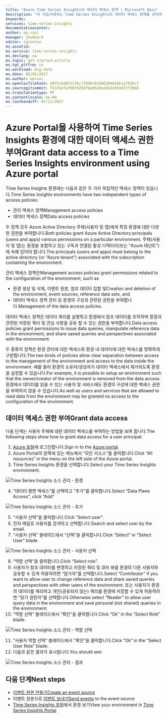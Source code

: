 ```yaml
---
title: "Azure Time Series Insights의 데이터 액세스 정책 | Microsoft Docs"
description: "이 자습서에서는 Time Series Insights의 데이터 액세스 정책을 관리하는 방법을 배웁니다."
keywords: 
services: time-series-insights
documentationcenter: 
author: op-ravi
manager: jhubbard
editor: cgronlun
ms.assetid: 
ms.service: time-series-insights
ms.devlang: na
ms.topic: get-started-article
ms.tgt_pltfrm: na
ms.workload: big-data
ms.date: 05/01/2017
ms.author: omravi
ms.openlocfilehash: e975c6d8f217bc73948c0c046204b16b1a742bc7
ms.sourcegitcommit: f537befafb079256fba0529ee554c034d73f36b0
ms.translationtype: MT
ms.contentlocale: ko-KR
ms.lasthandoff: 07/11/2017
---
```

# <a name="grant-data-access-to-a-time-series-insights-environment-using-azure-portal"></a><span data-ttu-id="0ca26-103">Azure Portal을 사용하여 Time Series Insights 환경에 대한 데이터 액세스 권한 부여</span><span class="sxs-lookup"><span data-stu-id="0ca26-103">Grant data access to a Time Series Insights environment using Azure portal</span></span>

<span data-ttu-id="0ca26-104">Time Series Insights 환경에는 다음과 같은 두 가지 독립적인 액세스 정책이 있습니다.</span><span class="sxs-lookup"><span data-stu-id="0ca26-104">Time Series Insights environments have two independent types of access policies:</span></span>

* <span data-ttu-id="0ca26-105">관리 액세스 정책</span><span class="sxs-lookup"><span data-stu-id="0ca26-105">Management access policies</span></span>
* <span data-ttu-id="0ca26-106">데이터 액세스 정책</span><span class="sxs-lookup"><span data-stu-id="0ca26-106">Data access policies</span></span>

<span data-ttu-id="0ca26-107">두 정책 모두 Azure Active Directory 주체(사용자 및 앱)에게 특정 환경에 대한 다양한 권한을 부여합니다.</span><span class="sxs-lookup"><span data-stu-id="0ca26-107">Both policies grant Azure Active Directory principals (users and apps) various permissions on a particular environment.</span></span> <span data-ttu-id="0ca26-108">주체(사용자 및 앱)는 환경을 포함하고 있는 구독과 연결된 활성 디렉터리(또는 “Azure 테넌트”)에 속해 있어야 합니다.</span><span class="sxs-lookup"><span data-stu-id="0ca26-108">The principals (users and apps) must belong to the active directory (or “Azure tenant”) associated with the subscription containing the environment.</span></span>

<span data-ttu-id="0ca26-109">관리 액세스 정책은</span><span class="sxs-lookup"><span data-stu-id="0ca26-109">Management access policies grant permissions related to the configuration of the environment, such as</span></span>
*   <span data-ttu-id="0ca26-110">환경 생성 및 삭제, 이벤트 원본, 참조 데이터 집합 및</span><span class="sxs-lookup"><span data-stu-id="0ca26-110">Creation and deletion of the environment, event sources, reference data sets, and</span></span>
*   <span data-ttu-id="0ca26-111">데이터 액세스 정책 관리 등 환경의 구성과 관련된 권한을 부여합니다.</span><span class="sxs-lookup"><span data-stu-id="0ca26-111">Management of the data access policies.</span></span>

<span data-ttu-id="0ca26-112">데이터 액세스 정책은 데이터 쿼리를 실행하고 환경에서 참조 데이터를 조작하며 환경과 관련된 저장된 쿼리 및 관심 사항을 공유 할 수 있는 권한을 부여합니다.</span><span class="sxs-lookup"><span data-stu-id="0ca26-112">Data access policies grant permissions to issue data queries, manipulate reference data in the environment, and share saved queries and perspectives associated with the environment.</span></span>

<span data-ttu-id="0ca26-113">두 종류의 정책은 환경 관리에 대한 액세스와 환경 내 데이터에 대한 액세스를 명확하게 구분합니다.</span><span class="sxs-lookup"><span data-stu-id="0ca26-113">The two kinds of policies allow clear separation between access to the management of the environment and access to the data inside the environment.</span></span> <span data-ttu-id="0ca26-114">예를 들어 환경의 소유자/생성자가 데이터 액세스에서 제거되도록 환경을 설정할 수 있습니다.</span><span class="sxs-lookup"><span data-stu-id="0ca26-114">For example, it is possible to setup an environment such that the owner/creator of the environment is removed from the data access.</span></span> <span data-ttu-id="0ca26-115">환경에서 데이터를 읽을 수 있는 사용자 및 서비스에도 환경의 구성에 대한 액세스 권한을 부여하지 않을 수 있습니다.</span><span class="sxs-lookup"><span data-stu-id="0ca26-115">As well as users and services that are allowed to read data from the environment may be granted no access to the configuration of the environment.</span></span>

## <a name="grant-data-access"></a><span data-ttu-id="0ca26-116">데이터 액세스 권한 부여</span><span class="sxs-lookup"><span data-stu-id="0ca26-116">Grant data access</span></span>
<span data-ttu-id="0ca26-117">다음 단계는 사용자 주체에 대한 데이터 액세스를 부여하는 방법을 보여 줍니다.</span><span class="sxs-lookup"><span data-stu-id="0ca26-117">The following steps show how to grant data access for a user principal:</span></span>

1.  <span data-ttu-id="0ca26-118">[Azure 포털](https://portal.azure.com)에 로그인합니다.</span><span class="sxs-lookup"><span data-stu-id="0ca26-118">Sign in to the [Azure portal](https://portal.azure.com).</span></span>
2.  <span data-ttu-id="0ca26-119">Azure Portal의 왼쪽에 있는 메뉴에서 “모든 리소스”를 클릭합니다.</span><span class="sxs-lookup"><span data-stu-id="0ca26-119">Click “All resources” in the menu on the left side of the Azure portal.</span></span>
3.  <span data-ttu-id="0ca26-120">Time Series Insights 환경을 선택합니다.</span><span class="sxs-lookup"><span data-stu-id="0ca26-120">Select your Time Series Insights environment.</span></span>

  ![Time Series Insights 소스 관리 - 환경](media/data-access/getstarted-grant-data-access1.png)

4.  <span data-ttu-id="0ca26-122">“데이터 평면 액세스”를 선택하고 “추가”를 클릭합니다.</span><span class="sxs-lookup"><span data-stu-id="0ca26-122">Select “Data Plane Access”, click “Add”</span></span>

  ![Time Series Insights 소스 관리 - 추가](media/data-access/getstarted-grant-data-access2.png)

5.  <span data-ttu-id="0ca26-124">“사용자 선택”을 클릭합니다.</span><span class="sxs-lookup"><span data-stu-id="0ca26-124">Click “Select user”.</span></span>
6.  <span data-ttu-id="0ca26-125">전자 메일로 사용자를 검색하고 선택합니다.</span><span class="sxs-lookup"><span data-stu-id="0ca26-125">Search and select user by the email.</span></span>
7.  <span data-ttu-id="0ca26-126">“사용자 선택” 블레이드에서 “선택”을 클릭합니다.</span><span class="sxs-lookup"><span data-stu-id="0ca26-126">Click “Select” in “Select User” blade.</span></span>

  ![Time Series Insights 소스 관리 - 사용자 선택](media/data-access/getstarted-grant-data-access3.png)

8.  <span data-ttu-id="0ca26-128">“역할 선택”을 클릭합니다.</span><span class="sxs-lookup"><span data-stu-id="0ca26-128">Click “Select role”.</span></span>
9.  <span data-ttu-id="0ca26-129">사용자가 참조 데이터를 변경하고 저장된 쿼리 및 큐브 뷰를 환경의 다른 사용자와 공유할 수 있게 허용하려면 “참가자”를 선택합니다.</span><span class="sxs-lookup"><span data-stu-id="0ca26-129">Select “Contributor” if you want to allow user to change reference data and share saved queries and perspectives with other users of the environment.</span></span> <span data-ttu-id="0ca26-130">또는 사용자가 환경의 데이터를 쿼리하고 개인(공유되지 않는) 쿼리를 환경에 저장할 수 있게 허용하려면 “읽기 권한자”를 선택합니다.</span><span class="sxs-lookup"><span data-stu-id="0ca26-130">Otherwise select “Reader” to allow user query data in the environment and save personal (not shared) queries in the environment.</span></span>
10. <span data-ttu-id="0ca26-131">“역할 선택” 블레이드에서 “확인”을 클릭합니다.</span><span class="sxs-lookup"><span data-stu-id="0ca26-131">Click “Ok” in the “Select Role” blade.</span></span>

  ![Time Series Insights 소스 관리 - 역할 선택](media/data-access/getstarted-grant-data-access4.png)

11. <span data-ttu-id="0ca26-133">“사용자 역할 선택” 블레이드에서 “확인”을 클릭합니다.</span><span class="sxs-lookup"><span data-stu-id="0ca26-133">Click “Ok” in the “Select User Role” blade.</span></span>
12. <span data-ttu-id="0ca26-134">다음과 같은 결과가 표시됩니다.</span><span class="sxs-lookup"><span data-stu-id="0ca26-134">You should see:</span></span>

  ![Time Series Insights 소스 관리 - 결과](media/data-access/getstarted-grant-data-access5.png)

## <a name="next-steps"></a><span data-ttu-id="0ca26-136">다음 단계</span><span class="sxs-lookup"><span data-stu-id="0ca26-136">Next steps</span></span>

* [<span data-ttu-id="0ca26-137">이벤트 원본 만들기</span><span class="sxs-lookup"><span data-stu-id="0ca26-137">Create an event source</span></span>](time-series-insights-add-event-source.md)
* <span data-ttu-id="0ca26-138">이벤트 원본으로 [이벤트 보내기](time-series-insights-send-events.md)</span><span class="sxs-lookup"><span data-stu-id="0ca26-138">[Send events](time-series-insights-send-events.md) to the event source</span></span>
* <span data-ttu-id="0ca26-139">[Time Series Insights 포털](https://insights.timeseries.azure.com)에서 환경 보기</span><span class="sxs-lookup"><span data-stu-id="0ca26-139">View your environment in [Time Series Insights Portal](https://insights.timeseries.azure.com)</span></span>
